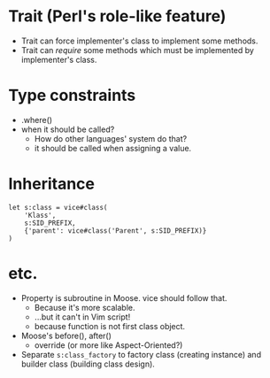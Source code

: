 # Trait (Perl's role-like feature)
- Trait can force implementer's class to implement some methods.
- Trait can *require* some methods which
  must be implemented by implementer's class.

# Type constraints
- .where()
- when it should be called?
    - How do other languages' system do that?
    * it should be called when assigning a value.

# Inheritance

    let s:class = vice#class(
        'Klass',
        s:SID_PREFIX,
        {'parent': vice#class('Parent', s:SID_PREFIX)}
    )

# etc.
- Property is subroutine in Moose. vice should follow that.
    - Because it's more scalable.
    - ...but it can't in Vim script!
    - because function is not first class object.
- Moose's before(), after()
    - override (or more like Aspect-Oriented?)
- Separate `s:class_factory` to factory class (creating instance)
  and builder class (building class design).

